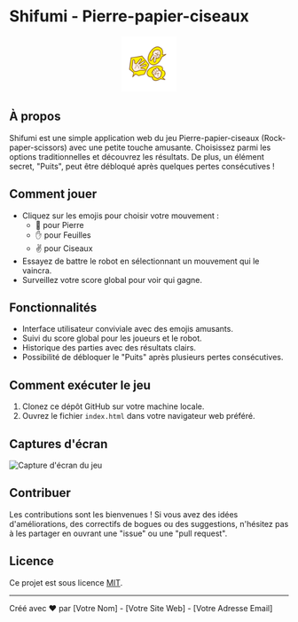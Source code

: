 # Shifumi - Pierre-papier-ciseaux

<div align="center">
  <img src="./assets/img/icon.png" alt="Shifumi Logo" width="100">
</div>

## À propos

Shifumi est une simple application web du jeu Pierre-papier-ciseaux (Rock-paper-scissors) avec une petite touche amusante. Choisissez parmi les options traditionnelles et découvrez les résultats. De plus, un élément secret, "Puits", peut être débloqué après quelques pertes consécutives !

## Comment jouer

- Cliquez sur les emojis pour choisir votre mouvement :
  - 👊 pour Pierre
  - ✋ pour Feuilles
  - ✌ pour Ciseaux
- Essayez de battre le robot en sélectionnant un mouvement qui le vaincra.
- Surveillez votre score global pour voir qui gagne.

## Fonctionnalités

- Interface utilisateur conviviale avec des emojis amusants.
- Suivi du score global pour les joueurs et le robot.
- Historique des parties avec des résultats clairs.
- Possibilité de débloquer le "Puits" après plusieurs pertes consécutives.

## Comment exécuter le jeu

1. Clonez ce dépôt GitHub sur votre machine locale.
2. Ouvrez le fichier `index.html` dans votre navigateur web préféré.

## Captures d'écran

![Capture d'écran du jeu](./screenshot.png)

## Contribuer

Les contributions sont les bienvenues ! Si vous avez des idées d'améliorations, des correctifs de bogues ou des suggestions, n'hésitez pas à les partager en ouvrant une "issue" ou une "pull request".

## Licence

Ce projet est sous licence [MIT](./LICENSE).

---

Créé avec ❤️ par [Votre Nom] - [Votre Site Web] - [Votre Adresse Email]
